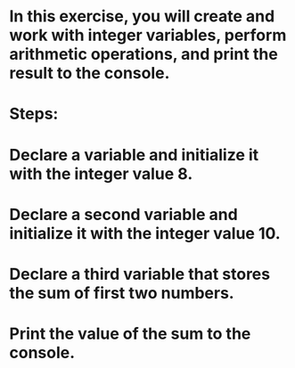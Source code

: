 # In this exercise, you will create and work with integer variables, perform arithmetic operations, and print the result to the console.

# Steps:
# Declare a variable and initialize it with the integer value 8.
#  Declare a second variable and initialize it with the integer value 10.
#  Declare a third variable that stores the sum of first two numbers.
#  Print the value of the sum to the console. 
